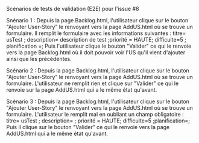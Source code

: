 Scénarios de tests de validation (E2E) pour l'issue #8

Snénario 1 : Depuis la page Backlog.html, l'utilisateur clique sur le bouton "Ajouter User-Story" le renvoyant vers la page AddUS.html où se trouve un formulaire.
Il remplit le formulaire avec les informations suivantes : titre= usTest ; description= description de test ;priorité = HAUTE; difficulte=5 ; planification =;
Puis l'utilisateur clique le bouton "Valider" ce qui le renvoie vers la page Backlog.html où il doit pouvoir voir l'US qu'il vient d'ajouter ainsi que les précédentes.

Scénario 2 : Depuis la page Backlog.html, l'utilisateur clique sur le bouton "Ajouter User-Story" le renvoyant vers la page AddUS.html où se trouve un formulaire.
L'utilisateur ne remplit rien et clique sur "Valider" ce qui le renvoie sur la page AddUS.html qui a le même état qu'avant.

Scénario 3 : Depuis la page Backlog.html, l'utilisateur clique sur le bouton "Ajouter User-Story" le renvoyant vers la page AddUS.html où se trouve un formulaire.
L'utilisateur le remplit mal en oubliant un champ obligatoire : titre= usTest ; description= ; priorité = HAUTE; difficulte=5 ;planification=;
Puis il clique sur le bouton "Valider" ce qui le renvoie vers la page AddUS.html qui a le même état qu'avant.
